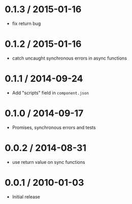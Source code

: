 
0.1.3 / 2015-01-16
==================

  * fix return bug

0.1.2 / 2015-01-16
==================

  * catch uncaught synchronous errors in async functions

0.1.1 / 2014-09-24
==================

* Add "scripts" field in `component.json`

0.1.0 / 2014-09-17
==================

 * Promises, synchronous errors and tests

0.0.2 / 2014-08-31
==================

 * use return value on sync functions

0.0.1 / 2010-01-03
==================

  * Initial release
